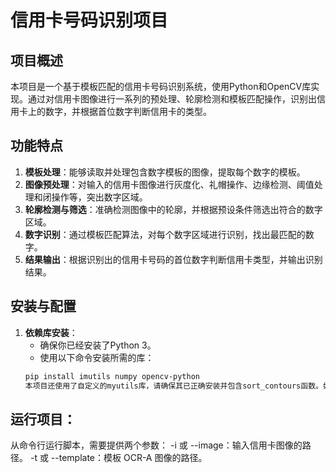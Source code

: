 # 信用卡号码识别项目

## 项目概述
本项目是一个基于模板匹配的信用卡号码识别系统，使用Python和OpenCV库实现。通过对信用卡图像进行一系列的预处理、轮廓检测和模板匹配操作，识别出信用卡上的数字，并根据首位数字判断信用卡的类型。

## 功能特点
1. **模板处理**：能够读取并处理包含数字模板的图像，提取每个数字的模板。
2. **图像预处理**：对输入的信用卡图像进行灰度化、礼帽操作、边缘检测、阈值处理和闭操作等，突出数字区域。
3. **轮廓检测与筛选**：准确检测图像中的轮廓，并根据预设条件筛选出符合的数字区域。
4. **数字识别**：通过模板匹配算法，对每个数字区域进行识别，找出最匹配的数字。
5. **结果输出**：根据识别出的信用卡号码的首位数字判断信用卡类型，并输出识别结果。

## 安装与配置
1. **依赖库安装**：
   - 确保你已经安装了Python 3。
   - 使用以下命令安装所需的库：
   ```bash
   pip install imutils numpy opencv-python
   本项目还使用了自定义的myutils库，请确保其已正确安装并包含sort_contours函数。如果没有，请根据实际情况添加相关代码。

 ## 运行项目：
从命令行运行脚本，需要提供两个参数：
-i 或 --image：输入信用卡图像的路径。
-t 或 --template：模板 OCR-A 图像的路径。
